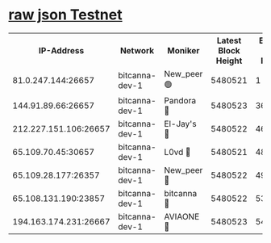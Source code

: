 [raw json Testnet](https://rpc-check.bcat.stavr.tech/bcat/rpc-bcat-result.json)
=


<table><tr><th>IP-Address</th><th>Network</th><th>Moniker</th><th>Latest Block Height</th><th>Earliest Block Height</th><th>Catching Up</th><th>Tx Index</th><th>Voting Power</th><th>Scan Time</th></tr><tr><td>81.0.247.144:26657</td><td>bitcanna-dev-1</td><td>New_peer 🟢</td><td>5480521</td><td>1</td><td>False</td><td>on</td><td>0</td><td>2023-12-12T23:11:37.749330728UTC</td></tr><tr><td>144.91.89.66:26657</td><td>bitcanna-dev-1</td><td>Pandora 🔴</td><td>5480523</td><td>3675711</td><td>False</td><td>on</td><td>2096387</td><td>2023-12-12T23:11:47.560735192UTC</td></tr><tr><td>212.227.151.106:26657</td><td>bitcanna-dev-1</td><td>El-Jay's 🔴</td><td>5480522</td><td>4670391</td><td>False</td><td>on</td><td>2240570</td><td>2023-12-12T23:11:44.560944440UTC</td></tr><tr><td>65.109.70.45:30657</td><td>bitcanna-dev-1</td><td>L0vd 🔴</td><td>5480521</td><td>4828155</td><td>False</td><td>on</td><td>7920</td><td>2023-12-12T23:11:38.076293732UTC</td></tr><tr><td>65.109.28.177:26357</td><td>bitcanna-dev-1</td><td>New_peer 🔴</td><td>5480522</td><td>4952911</td><td>False</td><td>on</td><td>2237067</td><td>2023-12-12T23:11:44.901938270UTC</td></tr><tr><td>65.108.131.190:23857</td><td>bitcanna-dev-1</td><td>bitcanna 🔴</td><td>5480522</td><td>5380522</td><td>False</td><td>off</td><td>82368</td><td>2023-12-12T23:11:45.210257066UTC</td></tr><tr><td>194.163.174.231:26667</td><td>bitcanna-dev-1</td><td>AVIAONE 🔴</td><td>5480523</td><td>5480421</td><td>False</td><td>on</td><td>1949865</td><td>2023-12-12T23:11:49.889434585UTC</td></tr></table>
